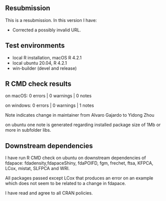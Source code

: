 ## Resubmission
This is a resubmission. In this version I have:
* Corrected a possibly invalid URL.


## Test environments
* local R installation, macOS R 4.2.1
* local ubuntu 20.04, R 4.2.1
* win-builder (devel and release)

## R CMD check results
on macOS:
0 errors | 0 warnings | 0 notes

on windows:
0 errors | 0 warnings | 1 notes

Note indicates change in maintainer from Alvaro Gajardo to Yidong Zhou

on ubuntu one note is generated regarding installed package size of 1Mb or more in subfolder libs.

## Downstream dependencies
I have run R CMD check on ubuntu on downstream dependencies of fdapace: fdadensity,fdapaceShiny, fdaPOIFD, fgm, frechet, ftsa, KFPCA, LCox, mistat, SLFPCA and WRI.

All packages passed except LCox that produces an error on an example which does not seem to be related to a change in fdapace.

I have read and agree to all CRAN policies.
